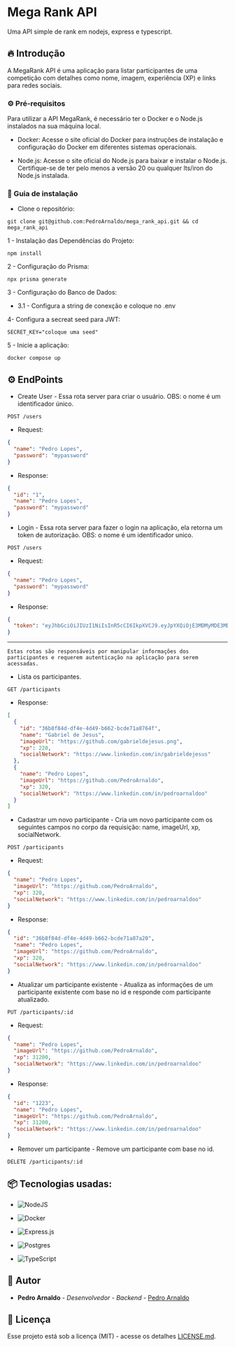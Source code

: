 # Mega Rank API

Uma API simple de rank em nodejs, express e typescript.

## 🔥 Introdução

A MegaRank API é uma aplicação para listar participantes de uma competição com detalhes como nome, imagem, experiência (XP) e links para redes sociais.

### ⚙️ Pré-requisitos

Para utilizar a API MegaRank, é necessário ter o Docker e o Node.js instalados na sua máquina local.

- Docker: Acesse o site oficial do Docker para instruções de instalação e configuração do Docker em diferentes sistemas operacionais.

- Node.js: Acesse o site oficial do Node.js para baixar e instalar o Node.js. Certifique-se de ter pelo menos a versão 20 ou qualquer lts/iron do Node.js instalada.

### 🔨 Guia de instalação

- Clone o repositório:

```
git clone git@github.com:PedroArnaldo/mega_rank_api.git && cd mega_rank_api
```

1 - Instalação das Dependências do Projeto:

```
npm install
```

2 - Configuração do Prisma:

```
npx prisma generate
```

3 - Configuração do Banco de Dados:

- 3.1 - Configura a string de conexção e coloque no .env

4- Configura a secreat seed para JWT:

```
SECRET_KEY="coloque uma seed"
```

5 - Inicie a aplicação:

```
docker compose up
```

## ⚙ EndPoints

- Create User - Essa rota server para criar o usuário.
  OBS: o nome é um identificador único.

`POST /users`

- Request:

```json
{
  "name": "Pedro Lopes",
  "password": "mypassword"
}
```

- Response:

```json
{
  "id": "1",
  "name": "Pedro Lopes",
  "password": "mypassword"
}
```

- Login - Essa rota server para fazer o login na aplicação, ela retorna um token de autorização.
  OBS: o nome é um identificador unico.

`POST /users`

- Request:

```json
{
  "name": "Pedro Lopes",
  "password": "mypassword"
}
```

- Response:

```json
{
  "token": "eyJhbGciOiJIUzI1NiIsInR5cCI6IkpXVCJ9.eyJpYXQiOjE3MDMyMDE3MDUsImV4cCI6MTcwMzIwMjkwNSwic3ViIjoiZDhjZGFiNzUtOGYwYy00YTY1LTk5OWItNmEyZmIzYTI3OThjIn0.fEO3gaUMpnzzWYeTcUG6z4pu9hDxnYo5MgInucw20tw"
}
```

---

`Estas rotas são responsáveis por manipular informações dos participantes e requerem autenticação na aplicação para serem acessadas.`

- Lista os participantes.

`GET /participants`

- Response:

```json
[
  {
    "id": "36b8f84d-df4e-4d49-b662-bcde71a8764f",
    "name": "Gabriel de Jesus",
    "imageUrl": "https://github.com/gabrieldejesus.png",
    "xp": 220,
    "socialNetwork": "https://www.linkedin.com/in/gabrieldejesus"
  },
  {
    "name": "Pedro Lopes",
    "imageUrl": "https://github.com/PedroArnaldo",
    "xp": 320,
    "socialNetwork": "https://www.linkedin.com/in/pedroarnaldoo"
  }
]
```

- Cadastrar um novo participante - Cria um novo participante com os seguintes campos no corpo da requisição: name, imageUrl, xp, socialNetwork.

`POST /participants`

- Request:

```json
{
  "name": "Pedro Lopes",
  "imageUrl": "https://github.com/PedroArnaldo",
  "xp": 320,
  "socialNetwork": "https://www.linkedin.com/in/pedroarnaldoo"
}
```

- Response:

```json
{
  "id": "36b8f84d-df4e-4d49-b662-bcde71a87a20",
  "name": "Pedro Lopes",
  "imageUrl": "https://github.com/PedroArnaldo",
  "xp": 320,
  "socialNetwork": "https://www.linkedin.com/in/pedroarnaldoo"
}
```

- Atualizar um participante existente - Atualiza as informações de um participante existente com base no id e responde com participante atualizado.

`PUT /participants/:id`

- Request:

```json
{
  "name": "Pedro Lopes",
  "imageUrl": "https://github.com/PedroArnaldo",
  "xp": 31200,
  "socialNetwork": "https://www.linkedin.com/in/pedroarnaldoo"
}
```

- Response:

```json
{
  "id": "1223",
  "name": "Pedro Lopes",
  "imageUrl": "https://github.com/PedroArnaldo",
  "xp": 31200,
  "socialNetwork": "https://www.linkedin.com/in/pedroarnaldoo"
}
```

- Remover um participante - Remove um participante com base no id.

`DELETE /participants/:id`

## 📦 Tecnologias usadas:

- ![NodeJS](https://img.shields.io/badge/node.js-6DA55F?style=for-the-badge&logo=node.js&logoColor=white)

- ![Docker](https://img.shields.io/badge/docker-%230db7ed.svg?style=for-the-badge&logo=docker&logoColor=white)

- ![Express.js](https://img.shields.io/badge/express.js-%23404d59.svg?style=for-the-badge&logo=express&logoColor=%2361DAFB)

- ![Postgres](https://img.shields.io/badge/postgres-%23316192.svg?style=for-the-badge&logo=postgresql&logoColor=white)

- ![TypeScript](https://img.shields.io/badge/typescript-%23007ACC.svg?style=for-the-badge&logo=typescript&logoColor=white)

## 👷 Autor

- **Pedro Arnaldo** - _Desenvolvedor - Backend_ - [Pedro Arnaldo](https://github.com/PedroArnaldo)

## 📄 Licença

Esse projeto está sob a licença (MIT) - acesse os detalhes [LICENSE.md](https://github.com/PedroArnaldo/mega_rank_api/blob/main/LICENSE).
